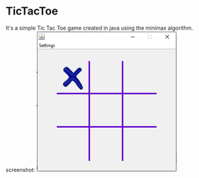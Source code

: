 # TicTacToe
It's a simple Tic Tac Toe game created in java using the minimax algorithm.
screenshot:
![ScreenShot](https://github.com/mkroxx/TicTacToe/blob/master/Screenshot/screenshot1.png)
